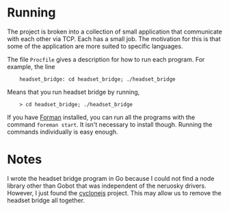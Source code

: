 # Running

The project is broken into a collection of small application that communicate
with each other via TCP. Each has a small job.  The motivation for this is that
some of the application are more suited to specific languages.

The file `Procfile` gives a description for how to run each program.
For example, the line
```
    headset_bridge: cd headset_bridge; ./headset_bridge
```
Means that you run headset bridge by running,
```
    > cd headset_bridge; ./headset_bridge
```

If you have [Forman](https://github.com/ddollar/foreman) installed, you can
run all the programs with the command `foreman start`.  It isn't necessary to
install though.  Running the commands individually is easy enough.

# Notes

I wrote the headset bridge program in Go because I could not find a node library
other than Gobot that was independent of the neruosky drivers.  However, I just
found the [cyclonejs](https://cylonjs.com/documentation/platforms/neurosky/)
project.  This may allow us to remove the headset bridge all together.
